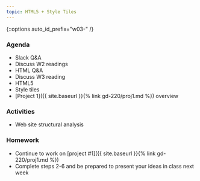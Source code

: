 ```yaml
---
topic: HTML5 + Style Tiles
---
```


{::options auto_id_prefix="w03-" /}
<!-- {: .aside-wrapper}
<span class="highlighter">
[W03 Slides](files/w03.min.pdf){:target="_blank"} (PDF, 266 KB)
</span> -->

### Agenda

- Slack Q&A
- Discuss W2 readings
- HTML Q&A
- Discuss W3 reading
- HTML5
- Style tiles
- [Project 1]({{ site.baseurl }}{% link gd-220/proj1.md %}) overview

### Activities

- Web site structural analysis

### Homework

- Continue to work on [project #1]({{ site.baseurl }}{% link gd-220/proj1.md %})
- Complete steps 2-6 and be prepared to present your ideas in class next week
